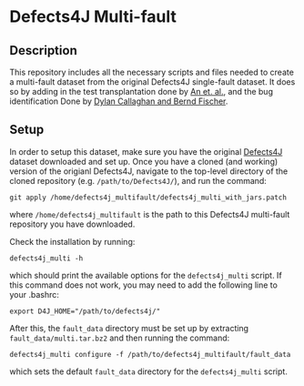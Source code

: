 # Defects4J Multi-fault
## Description
This repository includes all the necessary scripts and files needed to create a
multi-fault dataset from the original Defects4J single-fault dataset. It does so
by adding in the test transplantation done by [An et.  al.](https://github.com/coinse/Defects4J-multifault),
and the bug identification Done by [Dylan Callaghan and Bernd
Fischer](github.com/DCallaz/bug-backtrack).
## Setup
In order to setup this dataset, make sure you have the original
[Defects4J](https://github.com/rjust/defects4j) dataset downloaded and set up. Once you
have a cloned (and working) version of the origianl Defects4J, navigate to the
top-level directory of the cloned repository (e.g. `/path/to/Defects4J/`), and
run the command:
```
git apply /home/defects4j_multifault/defects4j_multi_with_jars.patch
```
where `/home/defects4j_multifault` is the path to this Defects4J multi-fault
repository you have downloaded.

Check the installation by running:
```
defects4j_multi -h
```
which should print the available options for the `defects4j_multi` script. If
this command does not work, you may need to add the following line to your
.bashrc:
```
export D4J_HOME="/path/to/defects4j/"
```

After this, the `fault_data` directory must be set up by extracting
`fault_data/multi.tar.bz2` and then running the command:
```
defects4j_multi configure -f /path/to/defects4j_multifault/fault_data
```
which sets the default `fault_data` directory for the `defects4j_multi` script.
